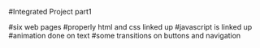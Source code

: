 #Integrated Project part1

#six web pages
#properly html and css linked up
#javascript is linked up
#animation done on text
#some transitions on buttons and navigation